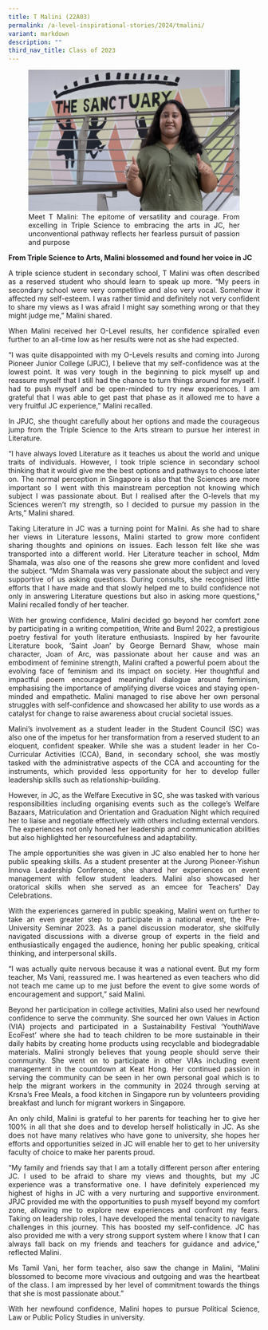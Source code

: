 ```yaml
---
title: T Malini (22A03)
permalink: /a-level-inspirational-stories/2024/tmalini/
variant: markdown
description: ""
third_nav_title: Class of 2023
---
```

<div align="justify">

<figure>
<img src="/images/Accomplishment/2024%20Inspiring/tmalini.jpg">
<figcaption>Meet T Malini: The epitome of versatility and courage. From excelling in Triple Science to embracing the arts in JC, her unconventional pathway reflects her fearless pursuit of passion and purpose</figcaption></figure>

<b>From Triple Science to Arts, Malini blossomed and found her voice in JC</b>

<p>A triple science student in secondary school, T Malini was often described as a reserved student who should learn to speak up more. “My peers in secondary school were very competitive and also very vocal. Somehow it affected my self-esteem. I was rather timid and definitely not very confident to share my views as I was afraid I might say something wrong or that they might judge me,” Malini shared. </p>

<p>When Malini received her O-Level results, her confidence spiralled even further to an all-time low as her results were not as she had expected. </p>

<p>“I was quite disappointed with my O-Levels results and coming into Jurong Pioneer Junior College (JPJC), I believe that my self-confidence was at the lowest point. It was very tough in the beginning to pick myself up and reassure myself that I still had the chance to turn things around for myself. I had to push myself and be open-minded to try new experiences. I am grateful that I was able to get past that phase as it allowed me to have a very fruitful JC experience,” Malini recalled.</p>

<p>In JPJC, she thought carefully about her options and made the courageous jump from the Triple Science to the Arts stream to pursue her interest in Literature. </p>

<p>“I have always loved Literature as it teaches us about the world and unique traits of individuals. However, I took triple science in secondary school thinking that it would give me the best options and pathways to choose later on. The normal perception in Singapore is also that the Sciences are more important so I went with this mainstream perception not knowing which subject I was passionate about.  But I realised after the O-levels that my Sciences weren’t my strength, so I decided to pursue my passion in the Arts,” Malini shared. </p>

<p>Taking Literature in JC was a turning point for Malini. As she had to share her views in Literature lessons, Malini started to grow more confident sharing thoughts and opinions on issues. Each lesson felt like she was transported into a different world. Her Literature teacher in school, Mdm Shamala, was also one of the reasons she grew more confident and loved the subject. “Mdm Shamala was very passionate about the subject and very supportive of us asking questions. During consults, she recognised little efforts that I have made and that slowly helped me to build confidence not only in answering Literature questions but also in asking more questions,” Malini recalled fondly of her teacher.</p>

<p>With her growing confidence, Malini decided go beyond her comfort zone by participating in a writing competition, Write and Burn! 2022, a prestigious poetry festival for youth literature enthusiasts. Inspired by her favourite Literature book, ‘Saint Joan’ by George Bernard Shaw, whose main character, Joan of Arc, was passionate about her cause and was an embodiment of feminine strength, Malini crafted a powerful poem about the evolving face of feminism and its impact on society. 
Her thoughtful and impactful poem encouraged meaningful dialogue around feminism, emphasising the importance of amplifying diverse voices and staying open-minded and empathetic. Malini managed to rise above her own personal struggles with self-confidence and showcased her ability to use words as a catalyst for change to raise awareness about crucial societal issues.</p>

<p>Malini’s involvement as a student leader in the Student Council (SC) was also one of the impetus for her transformation from a reserved student to an eloquent, confident speaker. While she was a student leader in her Co-Curricular Activities (CCA), Band, in secondary school, she was mostly tasked with the administrative aspects of the CCA and accounting for the instruments, which provided less opportunity for her to develop fuller leadership skills such as relationship-building.</p>

<p>However, in JC, as the Welfare Executive in SC, she was tasked with various responsibilities including organising events such as the college’s Welfare Bazaars, Matriculation and Orientation and Graduation Night which required her to liaise and negotiate effectively with others including external vendors. The experiences not only honed her leadership and communication abilities but also highlighted her resourcefulness and adaptability. </p>

<p>The ample opportunities she was given in JC also enabled her to hone her public speaking skills. As a student presenter at the Jurong Pioneer-Yishun Innova Leadership Conference, she shared her experiences on event management with fellow student leaders. Malini also showcased her oratorical skills when she served as an emcee for Teachers' Day Celebrations. </p>

<p>With the experiences garnered in public speaking, Malini went on further to take an even greater step to participate in a national event, the Pre-University Seminar 2023. As a panel discussion moderator, she skilfully navigated discussions with a diverse group of experts in the field and enthusiastically engaged the audience, honing her public speaking, critical thinking, and interpersonal skills.</p> 

<p>“I was actually quite nervous because it was a national event. But my form teacher, Ms Vani, reassured me. I was heartened as even teachers who did not teach me came up to me just before the event to give some words of encouragement and support,” said Malini.</p>

<p>Beyond her participation in college activities, Malini also used her newfound confidence to serve the community. She sourced her own Values in Action (VIA) projects and participated in a Sustainability Festival ‘YouthWave EcoFest’ where she had to teach children to be more sustainable in their daily habits by creating home products using recyclable and biodegradable materials. Malini strongly believes that young people should serve their community. She went on to participate in other VIAs including event management in the countdown at Keat Hong. Her continued passion in serving the community can be seen in her own personal goal which is to help the migrant workers in the community in 2024 through serving at Krsna’s Free Meals, a food kitchen in Singapore run by volunteers providing breakfast and lunch for migrant workers in Singapore.</p>

<p>An only child, Malini is grateful to her parents for teaching her to give her 100% in all that she does and to develop herself holistically in JC. As she does not have many relatives who have gone to university, she hopes her efforts and opportunities seized in JC will enable her to get to her university faculty of choice to make her parents proud. </p>

<p>“My family and friends say that I am a totally different person after entering JC. I used to be afraid to share my views and thoughts, but my JC experience was a transformative one. I have definitely experienced my highest of highs in JC with a very nurturing and supportive environment. JPJC provided me with the opportunities to push myself beyond my comfort zone, allowing me to explore new experiences and confront my fears. Taking on leadership roles, I have developed the mental tenacity to navigate challenges in this journey. This has boosted my self-confidence. JC has also provided me with a very strong support system where I know that I can always fall back on my friends and teachers for guidance and advice,” reflected Malini. </p>

<p>Ms Tamil Vani, her form teacher, also saw the change in Malini, “Malini blossomed to become more vivacious and outgoing and was the heartbeat of the class. I am impressed by her level of commitment towards the things that she is most passionate about.”</p>

<p>With her newfound confidence, Malini hopes to pursue Political Science, Law or Public Policy Studies in university.</p>



</div>